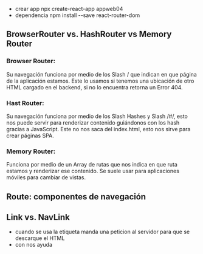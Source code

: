 -   crear app
    npx create-react-app appweb04
-   dependencia
    npm install --save react-router-dom

## BrowserRouter vs. HashRouter vs Memory Router

### Browser Router:

Su navegación funciona por medio de los Slash / que indican en que página de la aplicación estamos. Este lo usamos si tenemos una ubicación de otro HTML cargado en el backend, si no lo encuentra retorna un Error 404.

### Hast Router:

Su navegación funciona por medio de los Slash Hashes y Slash /#/, esto nos puede servir para renderizar contenido guiándonos con los hash gracias a JavaScript. Este no nos saca del index.html, esto nos sirve para crear páginas SPA.

### Memory Router:

Funciona por medio de un Array de rutas que nos indica en que ruta estamos y renderizar ese contenido. Se suele usar para aplicaciones móviles para cambiar de vistas.

## Route: componentes de navegación

## Link vs. NavLink

-   cuando se usa la etiqueta <a> manda una peticion al servidor para que se descarque el HTML
-   con <Link> nos ayuda

